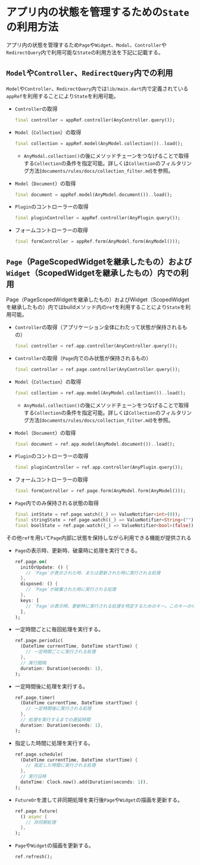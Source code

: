 # アプリ内の状態を管理するための`State`の利用方法

アプリ内の状態を管理するため`Page`や`Widget`、`Modal`、`Controller`や`RedirectQuery`内で利用可能な`State`の利用方法を下記に記載する。

## `Model`や`Controller`、`RedirectQuery`内での利用

`Model`や`Controller`、`RedirectQuery`内では`lib/main.dart`内で定義されている`appRef`を利用することにより`State`を利用可能。

- `Controller`の取得

    ```dart
    final controller = appRef.controller(AnyController.query());
    ```

- `Model`（`Collection`）の取得

    ```dart
    final collection = appRef.model(AnyModel.collection())..load();
    ```

    - `AnyModal.collection()`の後にメソッドチェーンをつなげることで取得する`Collection`の条件を指定可能。詳しくは`Collection`のフィルタリング方法(`documents/rules/docs/collection_filter.md`)を参照。

- `Model`（`Document`）の取得

    ```dart
    final document = appRef.model(AnyModel.document())..load();
    ```

- `Plugin`のコントローラーの取得

    ```dart
    final pluginController = appRef.controller(AnyPlugin.query());
    ```

- フォームコントローラーの取得

    ```dart
    final formController = appRef.form(AnyModel.form(AnyModel()));
    ```


## `Page`（PageScopedWidgetを継承したもの）および`Widget`（ScopedWidgetを継承したもの）内での利用

Page（PageScopedWidgetを継承したもの）およびWidget（ScopedWidgetを継承したもの）内ではbuildメソッド内の`ref`を利用することにより`State`を利用可能。

- `Controller`の取得（アプリケーション全体にわたって状態が保持されるもの）

    ```dart
    final controller = ref.app.controller(AnyController.query());
    ```

- `Controller`の取得（`Page`内でのみ状態が保持されるもの）

    ```dart
    final controller = ref.page.controller(AnyController.query());
    ```

- `Model`（`Collection`）の取得

    ```dart
    final collection = ref.app.model(AnyModel.collection())..load();
    ```

    - `AnyModal.collection()`の後にメソッドチェーンをつなげることで取得する`Collection`の条件を指定可能。詳しくは`Collection`のフィルタリング方法(`documents/rules/docs/collection_filter.md`)を参照。

- `Model`（`Document`）の取得

    ```dart
    final document = ref.app.model(AnyModel.document())..load();
    ```

- `Plugin`のコントローラーの取得

    ```dart
    final pluginController = ref.app.controller(AnyPlugin.query());
    ```

- フォームコントローラーの取得

    ```dart
    final formController = ref.page.form(AnyModel.form(AnyModel()));
    ```

- `Page`内でのみ保持される状態の取得

    ```dart
    final intState = ref.page.watch((_) => ValueNotifier<int>(0));
    final stringState = ref.page.watch((_) => ValueNotifier<String>(""));
    final boolState = ref.page.watch((_) => ValueNotifier<bool>(false));    
    ```

その他`ref`を用いて`Page`内部に状態を保持しながら利用できる機能が提供される

- `Page`の表示時、更新時、破棄時に処理を実行できる。

    ```dart
    ref.page.on(
      initOrUpdate: () {
        // `Page`が表示された時、または更新された時に実行される処理
      },
      disposed: () {
        // `Page`が破棄された時に実行される処理
      },
      keys: [
        // `Page`の表示時、更新時に実行される処理を特定するためのキー。このキーの中身が変更されると再度`initOrUpdate`が実行される。
      ],
    );
    ```

- 一定時間ごとに毎回処理を実行する。

    ```dart
    ref.page.periodic(
      (DateTime currentTime, DateTime startTime) {
        // 一定時間ごとに実行される処理
      },
      // 実行間隔
      duration: Duration(seconds: 1),
    );
    ```

- 一定時間後に処理を実行する。

    ```dart
    ref.page.timer(
      (DateTime currentTime, DateTime startTime) {
        // 一定時間後に実行される処理
      },
      // 処理を実行するまでの遅延時間
      duration: Duration(seconds: 1),
    );
    ```

- 指定した時間に処理を実行する。

    ```dart
    ref.page.schedule(
      (DateTime currentTime, DateTime startTime) {
        // 指定した時間に実行される処理
      },
      // 実行日時
      dateTime: Clock.now().add(Duration(seconds: 1)),
    );
    ```

- `FutureOr`を渡して非同期処理を実行後`Page`や`Widget`の描画を更新する。

    ```dart
    ref.page.future(
      () async {
        // 非同期処理
      },
    );
    ```

- `Page`や`Widget`の描画を更新する。

    ```dart
    ref.refresh();
    ```
